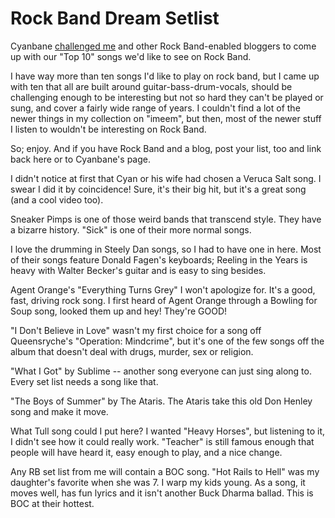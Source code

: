 # Rock Band Dream Setlist

Cyanbane [challenged me](http://www.cyanbane.com/post/2008/02/Top-10-Rockband-TrackDLC-Wishlist.aspx) and other Rock Band-enabled bloggers to come up with our "Top 10" songs we'd like to see on Rock Band.

I have way more than ten songs I'd like to play on rock band, but I came up with ten that all are built around guitar-bass-drum-vocals, should be challenging enough to be interesting but not so hard they can't be played or sung, and cover a fairly wide range of years. I couldn't find a lot of the newer things in my collection on "imeem", but then, most of the newer stuff I listen to wouldn't be interesting on Rock Band.

So; enjoy. And if you have Rock Band and a blog, post your list, too and link back here or to Cyanbane's page.

I didn't notice at first that Cyan or his wife had chosen a Veruca Salt song. I swear I did it by coincidence! Sure, it's their big hit, but it's a great song (and a cool video too).

Sneaker Pimps is one of those weird bands that transcend style. They have a bizarre history. "Sick" is one of their more normal songs.

I love the drumming in Steely Dan songs, so I had to have one in here. Most of their songs feature Donald Fagen's keyboards; Reeling in the Years is heavy with Walter Becker's guitar and is easy to sing besides.

Agent Orange's "Everything Turns Grey" I won't apologize for. It's a good, fast, driving rock song. I first heard of Agent Orange through a Bowling for Soup song, looked them up and hey! They're GOOD!

"I Don't Believe in Love" wasn't my first choice for a song off Queensryche's "Operation: Mindcrime", but it's one of the few songs off the album that doesn't deal with drugs, murder, sex or religion.

"What I Got" by Sublime -- another song everyone can just sing along to. Every set list needs a song like that.

"The Boys of Summer" by The Ataris. The Ataris take this old Don Henley song and make it move.

What Tull song could I put here? I wanted "Heavy Horses", but listening to it, I didn't see how it could really work. "Teacher" is still famous enough that people will have heard it, easy enough to play, and a nice change.

Any RB set list from me will contain a BOC song. "Hot Rails to Hell" was my daughter's favorite when she was 7. I warp my kids young. As a song, it moves well, has fun lyrics and it isn't another Buck Dharma ballad. This is BOC at their hottest.




